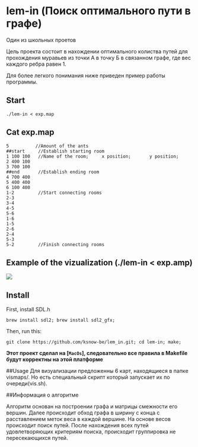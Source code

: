 # lem-in (Поиск оптимального пути в графе)

Один из школьных проетов

Цель проекта состоит в нахождении оптимального колиства путей для прохождения муравьев из точки А в точку Б в 
связанном графе, где вес каждого ребра равен 1.

Для более легкого понимания ниже приведен пример работы программы.

## Start
```
./lem-in < exp.map
```
## Cat exp.map
```
5          //Amount of the ants
##start     //Establish starting room
1 100 100   //Name of the room;     x position;       y position;
2 400 100
3 700 100
##end       //Establish ending room
4 700 400
5 400 400
6 100 400
1-2         //Start connecting rooms
2-3
3-4
4-5
5-6
1-6
1-5
2-6
2-4
5-3
5-2         //Finish connecting rooms
```
## Example of the vizualization (./lem-in < exp.amp)
![](https://media.giphy.com/media/5tgWLNAm8aNhkG8hDB/giphy.gif)

## Install
First, install SDL.h
```
brew install sdl2; brew install sdl2_gfx;
```
Then, run this:
```
git clone https://github.com/ksnow-be/lem_in.git; cd lem-in; make;
```

**Этот проект сделал на [`MacOs`], следовательно все правила в Makefile будут корректны на этой платформе**

##Usage Для визуализации предложенны 6 карт, находящиеся в папке vismaps/. Но есть специальный скрипт который 
запускает их по очереди(vis.sh).

##Информация о алгоритме

Алгоритм основан на построении графа и матрицы смежности его вершин. Далее происходит обход графа в ширину с конца с 
расставлением меток веса в каждой вершине. На основе весов происходит поиск путей. После нахождения всех путей 
удовлетворяющих критериям поиска, происходит группировка не пересекающихся путей.
